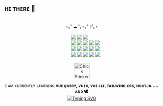 ## ʜɪ ᴛʜᴇʀᴇ 👋

<!--
**study2895/study2895** is a ✨ _special_ ✨ repository because its `README.md` (this file) appears on your GitHub profile.

Here are some ideas to get you started:
<img src="https://img.shields.io/badge/Nuxt.js-00DC82?style=flat-square&logo=nuxt.js&logoColor=white" />

- 🔭 I’m currently working on ...
- 🌱 I’m currently learning ...
- 👯 I’m looking to collaborate on ...
- 🤔 I’m looking for help with ...
- 💬 Ask me about ...
- 📫 How to reach me: ...
- 😄 Pronouns: ...
- ⚡ Fun fact: ...

* star - figma
* J - github ... 근데 한글이름 영어이름 이것저것 다 적어봄
<img src="https://img.shields.io/badge/npm-CB3837?style=for-the-badge&logo=npm&logoColor=white">
<img src="https://img.shields.io/badge/Vuetify-1867C0?style=for-the-badge&logo=Vuetify&logoColor=white">
<img src="https://img.shields.io/badge/python-3776AB?style=for-the-badge&logo=python&logoColor=white">
ғɪɢᴍᴀ, ʙᴏᴏᴛsᴛʀᴀᴘ, ʀᴇᴀᴄᴛ, sᴛʀᴇᴀᴍʟɪᴛ, ᴇᴛᴄ ᴠᴜᴇ.ᴊs , 🎈,   🎈,🌏
[![Anurag's GitHub stats](https://github-readme-stats.vercel.app/api?username=study2895)](https://github.com/study2895/github-readme-stats)
🎨
<img src="https://img.shields.io/badge/Vue.js-4FC08D?style=for-the-badge&logo=Vue.js&logoColor=white">

<img src="https://img.shields.io/badge/bootstrap-7952B3?style=for-the-badge&logo=bootstrap&logoColor=white">
<img src="https://img.shields.io/badge/tailwind css-06B6D4?style=for-the-badge&logo=tailwindcss&logoColor=white"><br>
<img src="https://img.shields.io/badge/HTML5-E34F26?style=for-the-badge&logo=HTML5&logoColor=white">
<img src="https://img.shields.io/badge/CSS3-1572B6?style=for-the-badge&logo=css3&logoColor=white">
<img src="https://img.shields.io/badge/javascript-F7DF1E?style=for-the-badge&logo=javascript&logoColor=white">
<img src="https://img.shields.io/badge/postman-FF6C37?style=for-the-badge&logo=postman&logoColor=white">
<img src="https://img.shields.io/badge/mysql-4479A1?style=for-the-badge&logo=mysql&logoColor=white"><br>
<img src="https://img.shields.io/badge/slack-4A154B?style=for-the-badge&logo=slack&logoColor=white">
<img src="https://img.shields.io/badge/discord-5865F2?style=for-the-badge&logo=discord&logoColor=white">
<img src="https://img.shields.io/badge/figma-F24E1E?style=for-the-badge&logo=figma&logoColor=white">
<img src="https://img.shields.io/badge/notion-000000?style=for-the-badge&logo=notion&logoColor=white">
<br>
<div>🙂 Stacks<br>
 ---
 <br>

</div>
-->

<div align="center">
 <br>
⋆｡˚ ☁︎ ˚｡⋆｡˚☽˚｡⋆<br>
<br>
<div align="left">
   &nbsp;&nbsp;&nbsp;&nbsp;&nbsp;&nbsp;&nbsp;&nbsp;&nbsp;&nbsp;&nbsp;&nbsp;&nbsp;&nbsp;&nbsp;&nbsp;&nbsp;&nbsp;&nbsp;&nbsp;&nbsp;&nbsp;&nbsp;&nbsp;&nbsp;&nbsp;&nbsp;&nbsp;&nbsp;&nbsp;&nbsp;&nbsp;&nbsp;&nbsp;&nbsp;&nbsp;&nbsp;&nbsp;&nbsp;&nbsp;&nbsp;&nbsp;&nbsp;&nbsp;&nbsp;&nbsp;&nbsp;&nbsp;&nbsp;&nbsp;&nbsp;&nbsp;&nbsp;&nbsp;
   <img src="https://img.shields.io/badge/Vue.js-4FC08D?style=flat-square&logo=Vue.js&logoColor=white">
   <img src="https://img.shields.io/badge/Bootstrap-7952B3?style=flat-square&logo=bootstrap&logoColor=white">
   <img src="https://img.shields.io/badge/Tailwind css-06B6D4?style=flat-square&logo=tailwindcss&logoColor=white"><br>
&nbsp;&nbsp;&nbsp;&nbsp;&nbsp;&nbsp;&nbsp;&nbsp;&nbsp;&nbsp;&nbsp;&nbsp;&nbsp;&nbsp;&nbsp;&nbsp;&nbsp;&nbsp;&nbsp;&nbsp;&nbsp;&nbsp;&nbsp;&nbsp;&nbsp;&nbsp;&nbsp;&nbsp;&nbsp;&nbsp;&nbsp;&nbsp;&nbsp;&nbsp;&nbsp;&nbsp;&nbsp;&nbsp;&nbsp;&nbsp;&nbsp;&nbsp;&nbsp;&nbsp;&nbsp;&nbsp;&nbsp;&nbsp;&nbsp;&nbsp; &nbsp;&nbsp;&nbsp;
   <img src="https://img.shields.io/badge/HTML5-E34F26?style=flat-square&logo=HTML5&logoColor=white">
   <img src="https://img.shields.io/badge/CSS3-1572B6?style=flat-square&logo=css3&logoColor=white">
   <img src="https://img.shields.io/badge/Javascript-F7DF1E?style=flat-square&logo=javascript&logoColor=white">
   <img src="https://img.shields.io/badge/Postman-FF6C37?style=flat-square&logo=postman&logoColor=white">
   <img src="https://img.shields.io/badge/MySQL-4479A1?style=flat-square&logo=mysql&logoColor=white"><br>
&nbsp;&nbsp;&nbsp;&nbsp;&nbsp;&nbsp;&nbsp;&nbsp;&nbsp;&nbsp;&nbsp;&nbsp;&nbsp;&nbsp;&nbsp;&nbsp;&nbsp;&nbsp;&nbsp;&nbsp;&nbsp;&nbsp;&nbsp;&nbsp;&nbsp;&nbsp;&nbsp;&nbsp;&nbsp;&nbsp;&nbsp;&nbsp;&nbsp;&nbsp;&nbsp;&nbsp;&nbsp;&nbsp;&nbsp;&nbsp;&nbsp;&nbsp;&nbsp;&nbsp;&nbsp;&nbsp;&nbsp;&nbsp;&nbsp;&nbsp;&nbsp;&nbsp;&nbsp;&nbsp; <img src="https://img.shields.io/badge/Python-3776AB?style=flat-square&logo=Python&logoColor=white">
   <img src="https://img.shields.io/badge/Java-007396?style=flat-square&logo=java&logoColor=white">
   <img src="https://img.shields.io/badge/C-A8B9CC?style=flat-square&logo=c&logoColor=white">
   <img src="https://img.shields.io/badge/Koyeb-121212?style=flat-square&logo=koyeb&logoColor=white">
   <img src="https://img.shields.io/badge/Express-000000?style=flat-square&logo=express&logoColor=white"><br>
&nbsp;&nbsp;&nbsp;&nbsp;&nbsp;&nbsp;&nbsp;&nbsp;&nbsp;&nbsp;&nbsp;&nbsp;&nbsp;&nbsp;&nbsp;&nbsp;&nbsp;&nbsp;&nbsp;&nbsp;&nbsp;&nbsp;&nbsp;&nbsp;&nbsp;&nbsp;&nbsp;&nbsp;&nbsp;&nbsp;&nbsp;&nbsp;&nbsp;&nbsp;&nbsp;&nbsp;&nbsp;&nbsp;&nbsp;&nbsp;&nbsp;&nbsp;&nbsp;&nbsp;&nbsp;&nbsp; &nbsp;&nbsp;&nbsp;&nbsp;&nbsp;&nbsp;&nbsp;  <img src="https://img.shields.io/badge/Slack-4A154B?style=flat-square&logo=slack&logoColor=white">
   <img src="https://img.shields.io/badge/Discord-5865F2?style=flat-square&logo=discord&logoColor=white">
   <img src="https://img.shields.io/badge/Figma-F24E1E?style=flat-square&logo=figma&logoColor=white">
   <img src="https://img.shields.io/badge/Notion-000000?style=flat-square&logo=notion&logoColor=white">
   <img src="https://img.shields.io/badge/Github-181717?style=flat-square&logo=github&logoColor=white">
</div>





<br>

<img src="https://github.com/user-attachments/assets/57a40481-219e-4235-97e4-f4d39cea98d6" width="50" alt="Chick Sticker by LINE FRIENDS">

  
   ɪ ᴀᴍ ᴄᴜʀʀᴇɴᴛʟʏ ʟᴇᴀʀɴɪɴɢ <strong> ᴠᴜᴇ ǫᴜᴇʀʏ, ᴠᴜᴇx, ᴠᴜᴇ ᴄʟɪ, ᴛᴀɪʟᴡɪɴᴅ ᴄss, ɴᴜxᴛ.ᴊs..... ᴀɴᴅ 🕊️</strong> <br>
 [![Typing SVG](https://readme-typing-svg.demolab.com?font=Fira+Code&size=12&pause=1000&color=F7AC59&center=true&vCenter=true&width=435&lines=hello;all+the+best+to+you)](https://git.io/typing-svg)
</div>


